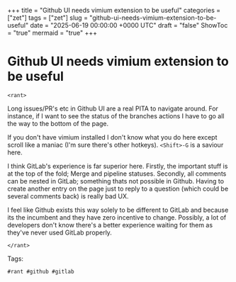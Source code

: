 +++
title = "Github UI needs vimium extension to be useful"
categories = ["zet"]
tags = ["zet"]
slug = "github-ui-needs-vimium-extension-to-be-useful"
date = "2025-06-19 00:00:00 +0000 UTC"
draft = "false"
ShowToc = "true"
mermaid = "true"
+++

# Github UI needs vimium extension to be useful

`<rant>`

Long issues/PR's etc in Github UI are a real PITA to navigate around. For instance, if I want to see the status of the branches actions I have to go all the way to the bottom of the page.

If you don't have vimium installed I don't know what you do here except scroll like a maniac (I'm sure there's other hotkeys). `<Shift>-G` is a saviour here. 

I think GitLab's experience is far superior here. Firstly, the important stuff is at the top of the fold; Merge and pipeline statuses. Secondly, all comments can 
be nested in GitLab; something thats not possible in Github. Having to create another entry on the page just to reply to a question (which could be several comments back)
is really bad UX. 

I feel like Github exists this way solely to be different to GitLab and because its the incumbent and they have zero incentive to change. Possibly, a lot of 
developers don't know there's a better experience waiting for them as they've never used GitLab properly.

`</rant>`

Tags:

    #rant #github #gitlab
